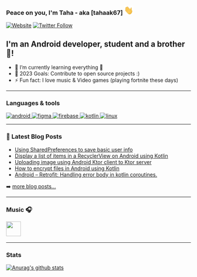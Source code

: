 ### Peace on you, I'm Taha - aka [tahaak67] <img src="https://github.com/tahaak67/tahaak67/blob/master/wave.gif" width="25" height="25" alt="Waveing Hi">


[![Website](https://img.shields.io/website?label=Blog&style=for-the-badge&url=https%3A%2F%2Ftahaben.com.ly%2F)](https://tahaben.com.ly/)
[![Twitter Follow](https://img.shields.io/twitter/follow/tahaak67?color=1DA1F2&logo=twitter&style=for-the-badge)](https://twitter.com/intent/follow?original_referer=https%3A%2F%2Fgithub.com%2Ftahaak67&screen_name=tahaak67)

## I'm an Android developer, student and a brother 🤣!

- 🌱 I’m currently learning everything 🤣
- 🥅 2023 Goals: Contribute to open source projects :)
- ⚡ Fun fact: I love music & Video games (playing fortnite these days)

---
### Languages & tools

<p align="left"> <a href="https://developer.android.com" target="_blank"> <img src="https://www.vectorlogo.zone/logos/android/android-tile.svg" alt="android" width="40" height="40"/> </a> <a href="https://www.figma.com/" target="_blank"> <img src="https://www.vectorlogo.zone/logos/figma/figma-icon.svg" alt="figma" width="40" height="40"/> </a> <a href="https://firebase.google.com/" target="_blank"> <img src="https://www.vectorlogo.zone/logos/firebase/firebase-icon.svg" alt="firebase" width="40" height="40"/> </a> <a href="https://kotlinlang.org" target="_blank"> <img src="https://www.vectorlogo.zone/logos/kotlinlang/kotlinlang-icon.svg" alt="kotlin" width="40" height="40"/> </a> <a href="https://www.linux.org/" target="_blank"> <img src="https://www.vectorlogo.zone/logos/linux/linux-icon.svg" alt="linux" width="40" height="40"/> </a> </p>

---

### 📕 Latest Blog Posts

<!-- BLOG-POST-LIST:START -->
- [Using SharedPreferences to save basic user info](https://tahaben.com.ly/2023/02/using-sharedpreferences-to-save-basic-user-info/)
- [Display a list of items in a RecyclerView on Android using Kotlin](https://tahaben.com.ly/2023/02/how-to-use-recyclerview-on-android-using-kotlin/)
- [Uploading image using Android Ktor client to Ktor server](https://tahaben.com.ly/2022/04/uploading-image-using-android-ktor-client-to-ktor-server/)
- [How to encrypt files in Android using Kotlin](https://tahaben.com.ly/2021/10/how-to-encrypt-files-in-android-using-kotlin/)
- [Android – Retrofit: Handling error body in kotlin coroutines.](https://tahaben.com.ly/2020/07/android-retrofit-handling-error-body-in-kotlin-coroutines/)
<!-- BLOG-POST-LIST:END -->

➡️ [more blog posts...](https://699taha.blogspot.com)

---

### Music 🎧 
  
<a href="https://play.anghami.com/profile/81211465?bid=/egLdLmlOaab" title="anghami profile"><img src="https://user-images.githubusercontent.com/18553624/94550025-5e25aa80-0253-11eb-96cd-ae1d4dd95819.png" width="40" height="40"></a>

---

### Stats

[![Anurag's github stats](https://github-readme-stats.vercel.app/api?username=tahaak67&show_icons=true&count_private=true)](https://github.com/anuraghazra/github-readme-stats)

